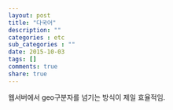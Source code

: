 ```yaml
---
layout: post
title: "다국어"
description: ""
categories : etc
sub_categories : ""
date: 2015-10-03
tags: []
comments: true
share: true
---
```


웹서버에서 geo구분자를 넘기는 방식이 제일 효율적임.

